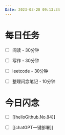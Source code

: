 ```yaml
---
Date: 2023-03-28 09:13:34
---
```


# 每日任务
- [ ] 阅读 - 30分钟
- [ ] 写作 - 30分钟
- [ ] leetcode - 30分钟
- [ ] 整理闪念笔记 - 10分钟


# 今日闪念
- [ ] [[helloGithub.No.84]]
- [ ] [[chatGPT一键部署]]



